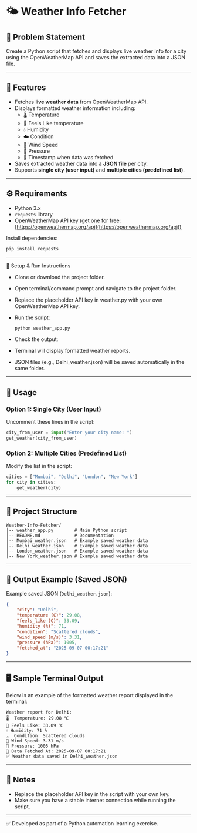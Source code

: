 # 🌤️ Weather Info Fetcher

## 📌 Problem Statement
Create a Python script that fetches and displays live weather info for a city using the OpenWeatherMap API and saves the extracted data into a JSON file.

---

## 📖 Features
- Fetches **live weather data** from OpenWeatherMap API.
- Displays formatted weather information including:
  - 🌡️ Temperature
  - 🤔 Feels Like temperature
  - 💧 Humidity
  - ☁️ Condition
  - 💨 Wind Speed
  - 🧭 Pressure
  - 📅 Timestamp when data was fetched
- Saves extracted weather data into a **JSON file** per city.
- Supports **single city (user input)** and **multiple cities (predefined list)**.

---

## ⚙️ Requirements
- Python 3.x
- `requests` library
- OpenWeatherMap API key (get one for free: [https://openweathermap.org/api](https://openweathermap.org/api))

Install dependencies:
```bash
pip install requests
```
---

🚀 Setup & Run Instructions

- Clone or download the project folder.

- Open terminal/command prompt and navigate to the project folder.

- Replace the placeholder API key in weather.py with your own OpenWeatherMap API key.

- Run the script:
  ```bash
  python weather_app.py
  ```
- Check the output:
- Terminal will display formatted weather reports.
- JSON files (e.g., Delhi_weather.json) will be saved automatically in the same folder.

---

## 🚀 Usage

### Option 1: Single City (User Input)
Uncomment these lines in the script:
```python
city_from_user = input("Enter your city name: ")
get_weather(city_from_user)
```

### Option 2: Multiple Cities (Predefined List)
Modify the list in the script:
```python
cities = ["Mumbai", "Delhi", "London", "New York"]
for city in cities:
    get_weather(city)
```

---

## 📂 Project Structure
```
Weather-Info-Fetcher/
│-- weather_app.py        # Main Python script
│-- README.md             # Documentation
│-- Mumbai_weather.json   # Example saved weather data
│-- Delhi_weather.json    # Example saved weather data
│-- London_weather.json   # Example saved weather data
│-- New York_weather.json # Example saved weather data
```

---

## 💾 Output Example (Saved JSON)
Example saved JSON (`Delhi_weather.json`):
```json
{
    "city": "Delhi",
    "temperature (C)": 29.08,
    "feels_like (C)": 33.09,
    "humidity (%)": 71,
    "condition": "Scattered clouds",
    "wind_speed (m/s)": 3.31,
    "pressure (hPa)": 1005,
    "fetched_at": "2025-09-07 00:17:21"
}
```

---

## 🖥️ Sample Terminal Output
Below is an example of the formatted weather report displayed in the terminal:

```
Weather report for Delhi:
🌡️  Temperature: 29.08 ℃
🤔 Feels Like: 33.09 ℃
💧 Humidity: 71 %
☁️  Condition: Scattered clouds
💨 Wind Speed: 3.31 m/s
🧭 Pressure: 1005 hPa
📅 Data Fetched At: 2025-09-07 00:17:21
✅ Weather data saved in Delhi_weather.json
```

---

## 📝 Notes
- Replace the placeholder API key in the script with your own key.
- Make sure you have a stable internet connection while running the script.

---

✅ Developed as part of a Python automation learning exercise.
